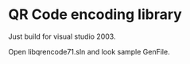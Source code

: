 # QR Code encoding library

Just build for visual studio 2003.

Оpen libqrencode71.sln and look sample GenFile.


